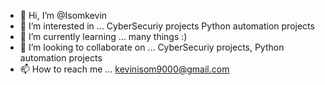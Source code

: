 - 👋 Hi, I’m @Isomkevin
- 👀 I’m interested in ...
      CyberSecuriy projects
      Python automation projects
- 🌱 I’m currently learning ...
      many things :)
- 💞️ I’m looking to collaborate on ... 
      CyberSecuriy projects,
      Python automation projects
- 📫 How to reach me ...
      kevinisom9000@gmail.com       

<!---
Isomkevin/Isomkevin is a ✨ special ✨ repository because its `README.md` (this file) appears on your GitHub profile.
You can click the Preview link to take a look at your changes.
--->
